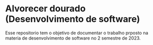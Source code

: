 # Alvorecer dourado (Desenvolvimento de software)

Esse repositorio tem o objetivo de documentar o trabalho prposto na materia de desenvolvimento de software no 2 semestre de 2023.